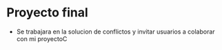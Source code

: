 # Proyecto final

- Se trabajara en la solucion de conflictos y invitar usuarios a colaborar con mi proyectoC